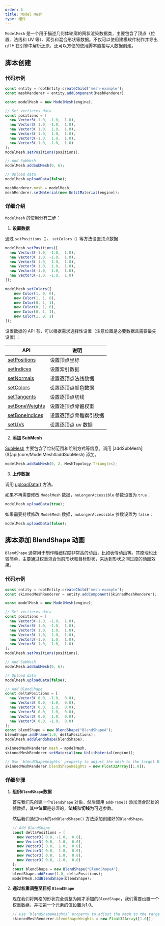 ```yaml
---
order: 5
title: Model Mesh
type: 组件
---
```


`ModelMesh` 是一个用于描述几何体轮廓的网状渲染数据类，主要包含了顶点（位置、法线和 UV 等）、索引和混合形状等数据。不仅可以使用建模软件制作并导出 glTF 在引擎中解析还原，还可以方便的使用脚本直接写入数据创建。

<playground src="obj-loader.ts"></playground>

## 脚本创建

### 代码示例

```TypeScript
const entity = rootEntity.createChild('mesh-example');
const meshRenderer = entity.addComponent(MeshRenderer);

const modelMesh = new ModelMesh(engine);

// Set vertieces data
const positions = [
  new Vector3(-1.0, -1.0,  1.0),
  new Vector3( 1.0, -1.0,  1.0),
  new Vector3( 1.0,  1.0,  1.0),
  new Vector3( 1.0,  1.0,  1.0),
  new Vector3(-1.0,  1.0,  1.0),
  new Vector3(-1.0, -1.0,  1.0)
];
modelMesh.setPositions(positions);

// Add SubMesh
modelMesh.addSubMesh(0, 6);

// Upload data
modelMesh.uploadData(false);

meshRenderer.mesh = modelMesh;
meshRenderer.setMaterial(new UnlitMaterial(engine));
```

### 详细介绍

`ModelMesh` 的使用分有三步：

1. **设置数据**

通过 `setPositions（）`、 `setColors（）`等方法设置顶点数据

```TypeScript
modelMesh.setPositions([
  new Vector3(-1.0, -1.0,  1.0),
  new Vector3( 1.0, -1.0,  1.0),
  new Vector3( 1.0,  1.0,  1.0),
  new Vector3( 1.0,  1.0,  1.0),
  new Vector3(-1.0,  1.0,  1.0),
  new Vector3(-1.0, -1.0,  1.0)
]);

modelMesh.setColors([
    new Color(1, 0, 0),
    new Color(1, 1, 0),
    new Color(0, 1, 1),
    new Color(0, 1, 0),
    new Color(0, 1, 1),
    new Color(1, 0, 1)
]);
```

设置数据的 API 有，可以根据需求选择性设置（注意位置是必要数据且需要最先设置）：

| API                                                   | 说明                   |
| ----------------------------------------------------- | ---------------------- |
| [setPositions](${api}core/ModelMesh#setPositions)     | 设置顶点坐标           |
| [setIndices](${api}core/ModelMesh#setIndices)         | 设置索引数据           |
| [setNormals](${api}core/ModelMesh#setNormals)         | 设置逐顶点法线数据     |
| [setColors](${api}core/ModelMesh#setColors)           | 设置逐顶点颜色数据     |
| [setTangents](${api}core/ModelMesh#setTangents)       | 设置逐顶点切线         |
| [setBoneWeights](${api}core/ModelMesh#setBoneWeights) | 设置逐顶点骨骼权重     |
| [setBoneIndices](${api}core/ModelMesh#setBoneIndices) | 设置逐顶点骨骼索引数据 |
| [setUVs](${api}core/ModelMesh#setUVs)                 | 设置逐顶点 uv 数据     |

2. **添加 SubMesh**

[SubMesh](${api}core/SubMesh) 主要包含了绘制范围和绘制方式等信息。调用 [addSubMesh](${api}core/ModelMesh#addSubMesh) 添加。

```TypeScript
modelMesh.addSubMesh(0, 2, MeshTopology.Triangles);
```

3. **上传数据**

调用 [uploadData()](${api}core/ModelMesh#uploadData) 方法。

如果不再需要修改 `ModelMesh` 数据，`noLongerAccessible` 参数设置为 `true`：

```TypeScript
modelMesh.uploadData(true);
```

如果需要持续修改 `ModelMesh` 数据，`noLongerAccessible` 参数设置为 `false`：

```TypeScript
modelMesh.uploadData(false);
```

<playground src="model-mesh.ts"></playground>

## 脚本添加 BlendShape 动画

`BlendShape` 通常用于制作精细程度非常高的动画，比如表情动画等。其原理也比较简单，主要通过权重混合当前形状和目标形状，来达到形状之间过度的动画效果。

<playground src="skeleton-animation-blendShape.ts"></playground>

### 代码示例

```TypeScript
const entity = rootEntity.createChild('mesh-example');
const skinnedMeshRenderer = entity.addComponent(SkinnedMeshRenderer);

const modelMesh = new ModelMesh(engine);

// Set vertieces data
const positions = [
  new Vector3(-1.0, -1.0,  1.0),
  new Vector3( 1.0, -1.0,  1.0),
  new Vector3( 1.0,  1.0,  1.0),
  new Vector3( 1.0,  1.0,  1.0),
  new Vector3(-1.0,  1.0,  1.0),
  new Vector3(-1.0, -1.0,  1.0)
];
modelMesh.setPositions(positions);

// Add SubMesh
modelMesh.addSubMesh(0, 6);

// Upload data
modelMesh.uploadData(false);

// Add BlendShape
const deltaPositions = [
  new Vector3( 0.0, -1.0,  0.0),
  new Vector3( 0.0, -1.0,  0.0),
  new Vector3( 0.0,  1.0,  0.0),
  new Vector3( 0.0,  1.0,  0.0),
  new Vector3( 0.0,  1.0,  0.0),
  new Vector3( 0.0, -1.0,  0.0)
];
const blendShape = new BlendShape("BlendShapeA");
blendShape.addFrame(1.0, deltaPositions);
modelMesh.addBlendShape(blendShape);

skinnedMeshRenderer.mesh = modelMesh;
skinnedMeshRenderer.setMaterial(new UnlitMaterial(engine));

// Use `blendShapeWeights` property to adjust the mesh to the target BlendShape
skinnedMeshRenderer.blendShapeWeights = new Float32Array([1.0]);
```

### 详细步骤

1. **组织`BlendShape`数据**

   首先我们先创建一个`BlendShape` 对象，然后调用 `addFrame()` 添加混合形状的帧数据，其中**位置**是必须的，**法线**和**切线**为可选参数。

   然后我们通过`Mesh`的`addBlendShape()` 方法添加创建好的`BlendShape`。

   ```typescript
   // Add BlendShape
   const deltaPositions = [
     new Vector3( 0.0, -1.0,  0.0),
     new Vector3( 0.0, -1.0,  0.0),
     new Vector3( 0.0,  1.0,  0.0),
     new Vector3( 0.0,  1.0,  0.0),
     new Vector3( 0.0,  1.0,  0.0),
     new Vector3( 0.0, -1.0,  0.0)
   ];
   const blendShape = new BlendShape("BlendShapeA");
   blendShape.addFrame(1.0, deltaPositions);
   modelMesh.addBlendShape(blendShape);
   ```

   

2. **通过权重调整至目标 `BlendShape`**

   现在我们将网格的形状完全调整为刚才添加的`BlendShape`，我们需要设置一个权重数组，并把第一个元素的值设置为1.0。

   ```typescript
   // Use `blendShapeWeights` property to adjust the mesh to the target BlendShape
   skinnedMeshRenderer.blendShapeWeights = new Float32Array([1.0]);
   ```

   
